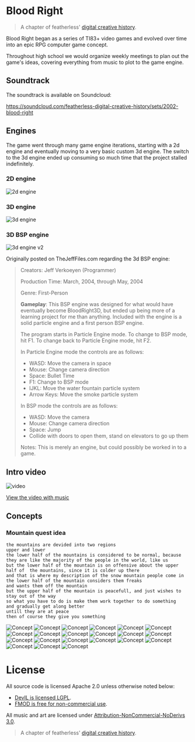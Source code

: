 # Blood Right

> A chapter of featherless' [digital creative history](https://github.com/featherless/digital-creative-history).

Blood Right began as a series of TI83+ video games and evolved over time into an epic RPG computer game concept.

Throughout high school we would organize weekly meetings to plan out the game's ideas, covering everything from
music to plot to the game engine.

## Soundtrack

The soundtrack is available on Soundcloud:

https://soundcloud.com/featherless-digital-creative-history/sets/2002-blood-right

## Engines

The game went through many game engine iterations, starting with a 2d engine and eventually moving to a very basic
custom 3d engine. The switch to the 3d engine ended up consuming so much time that the project stalled indefinitely.

### 2D engine

![2d engine](https://raw.githubusercontent.com/featherless/2002-2003-Blood-Right/master/videos/2dengine.gif)

### 3D engine

![3d engine](https://raw.githubusercontent.com/featherless/2002-2003-Blood-Right/master/videos/3dengine.gif)

### 3D BSP engine

![3d engine v2](https://raw.githubusercontent.com/featherless/2002-2003-Blood-Right/master/videos/3denginev2.gif)

Originally posted on TheJeffFiles.com regarding the 3d BSP engine:

> Creators: Jeff Verkoeyen (Programmer)
> 
> Production Time: March, 2004, through May, 2004
> 
> Genre: First-Person
> 
> **Gameplay**: This BSP engine was designed for what would have eventually become BloodRight3D, but ended up being more of a learning project for me than anything. Included with the engine is a solid particle engine and a first person BSP engine.
>
> The program starts in Particle Engine mode. To change to BSP mode, hit F1. To change back to Particle Engine mode, hit F2.
>
> In Particle Engine mode the controls are as follows:
>
> - WASD: Move the camera in space
> - Mouse: Change camera direction
> - Space: Bullet Time
> - F1: Change to BSP mode
> - IJKL: Move the water fountain particle system
> - Arrow Keys: Move the smoke particle system
> 
> In BSP mode the controls are as follows:
>
> - WASD: Move the camera
> - Mouse: Change camera direction
> - Space: Jump
> - Collide with doors to open them, stand on elevators to go up them
> 
> Notes: This is merely an engine, but could possibly be worked in to a game.

## Intro video

![video](https://raw.githubusercontent.com/featherless/2002-2003-Blood-Right/master/videos/render.gif)

[View the video with music](https://www.youtube.com/watch?v=VV97JgeQX-I)

## Concepts

### Mountain quest idea

    the mountains are devided into two regions
    upper and lower
    the lower half of the mountains is considered to be normal, because they are like the majority of the people in the world, like us
    but the lower half of the mountain is on offensive about the upper half of  the mountains, since it is colder up there
    and that is where my description of the snow mountain people come in
    the lower half of the mountain considers them freaks
    and wants them off the mountain
    but the upper half of the mountain is peacefull, and just wishes to stay out of the way
    so what you have to do is make them work together to do something
    and gradually get along better
    untill they are at peace
    then of course they give you something

![Concept](https://raw.githubusercontent.com/featherless/2002-2003-Blood-Right/master/concepts/battleengine.jpg)
![Concept](https://raw.githubusercontent.com/featherless/2002-2003-Blood-Right/master/concepts/battlesystem2.jpg)
![Concept](https://raw.githubusercontent.com/featherless/2002-2003-Blood-Right/master/concepts/charactertile.jpg)
![Concept](https://raw.githubusercontent.com/featherless/2002-2003-Blood-Right/master/concepts/drop.jpg)
![Concept](https://raw.githubusercontent.com/featherless/2002-2003-Blood-Right/master/concepts/map.jpg)
![Concept](https://raw.githubusercontent.com/featherless/2002-2003-Blood-Right/master/concepts/mechanis.jpg)
![Concept](https://raw.githubusercontent.com/featherless/2002-2003-Blood-Right/master/concepts/particlestructure.jpg)
![Concept](https://raw.githubusercontent.com/featherless/2002-2003-Blood-Right/master/concepts/plot.jpg)
![Concept](https://raw.githubusercontent.com/featherless/2002-2003-Blood-Right/master/concepts/polygoneditor.jpg)
![Concept](https://raw.githubusercontent.com/featherless/2002-2003-Blood-Right/master/concepts/questidea.jpg)
![Concept](https://raw.githubusercontent.com/featherless/2002-2003-Blood-Right/master/concepts/questidea2.jpg)
![Concept](https://raw.githubusercontent.com/featherless/2002-2003-Blood-Right/master/concepts/questidea3.jpg)
![Concept](https://raw.githubusercontent.com/featherless/2002-2003-Blood-Right/master/concepts/questidea4.jpg)
![Concept](https://raw.githubusercontent.com/featherless/2002-2003-Blood-Right/master/concepts/questidea5.jpg)
![Concept](https://raw.githubusercontent.com/featherless/2002-2003-Blood-Right/master/concepts/rainanimation.jpg)
![Concept](https://raw.githubusercontent.com/featherless/2002-2003-Blood-Right/master/concepts/storyboard1.jpg)
![Concept](https://raw.githubusercontent.com/featherless/2002-2003-Blood-Right/master/concepts/storyboard2.jpg)
![Concept](https://raw.githubusercontent.com/featherless/2002-2003-Blood-Right/master/concepts/weapons.jpg)
![Concept](https://raw.githubusercontent.com/featherless/2002-2003-Blood-Right/master/concepts/weapontable.jpg)
![Concept](https://raw.githubusercontent.com/featherless/2002-2003-Blood-Right/master/concepts/weapontable2.jpg)
![Concept](https://raw.githubusercontent.com/featherless/2002-2003-Blood-Right/master/concepts/worldmap.jpg)

# License

All source code is licensed Apache 2.0 unless otherwise noted below:

- [DevIL is licensed LGPL](http://openil.sourceforge.net/license.php).
- [FMOD is free for non-commercial use](https://www.fmod.org/files/public/LICENSE.TXT).

All music and art are licensed under [Attribution-NonCommercial-NoDerivs 3.0](https://creativecommons.org/licenses/by-nc-nd/3.0/us/).

> A chapter of featherless' [digital creative history](https://github.com/featherless/digital-creative-history).
